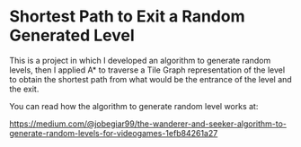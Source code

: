 # Shortest Path to Exit a Random Generated Level
This is a project in which I developed an algorithm to generate random levels, then I applied A* to traverse a Tile Graph representation of the level to obtain the shortest path from what would be the entrance of the level and the exit.

You can read how the algorithm to generate random level works at:

https://medium.com/@jobegiar99/the-wanderer-and-seeker-algorithm-to-generate-random-levels-for-videogames-1efb84261a27
